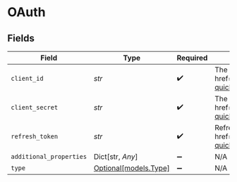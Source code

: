 # OAuth


## Fields

| Field                                                                                                                                                                                                     | Type                                                                                                                                                                                                      | Required                                                                                                                                                                                                  | Description                                                                                                                                                                                               |
| --------------------------------------------------------------------------------------------------------------------------------------------------------------------------------------------------------- | --------------------------------------------------------------------------------------------------------------------------------------------------------------------------------------------------------- | --------------------------------------------------------------------------------------------------------------------------------------------------------------------------------------------------------- | --------------------------------------------------------------------------------------------------------------------------------------------------------------------------------------------------------- |
| `client_id`                                                                                                                                                                                               | *str*                                                                                                                                                                                                     | :heavy_check_mark:                                                                                                                                                                                        | The Client ID of your HubSpot developer application. See the <a href=\"https://legacydocs.hubspot.com/docs/methods/oauth2/oauth2-quickstart\">Hubspot docs</a> if you need help finding this ID.          |
| `client_secret`                                                                                                                                                                                           | *str*                                                                                                                                                                                                     | :heavy_check_mark:                                                                                                                                                                                        | The client secret for your HubSpot developer application. See the <a href=\"https://legacydocs.hubspot.com/docs/methods/oauth2/oauth2-quickstart\">Hubspot docs</a> if you need help finding this secret. |
| `refresh_token`                                                                                                                                                                                           | *str*                                                                                                                                                                                                     | :heavy_check_mark:                                                                                                                                                                                        | Refresh token to renew an expired access token. See the <a href=\"https://legacydocs.hubspot.com/docs/methods/oauth2/oauth2-quickstart\">Hubspot docs</a> if you need help finding this token.            |
| `additional_properties`                                                                                                                                                                                   | Dict[str, *Any*]                                                                                                                                                                                          | :heavy_minus_sign:                                                                                                                                                                                        | N/A                                                                                                                                                                                                       |
| `type`                                                                                                                                                                                                    | [Optional[models.Type]](../models/type.md)                                                                                                                                                                | :heavy_minus_sign:                                                                                                                                                                                        | N/A                                                                                                                                                                                                       |